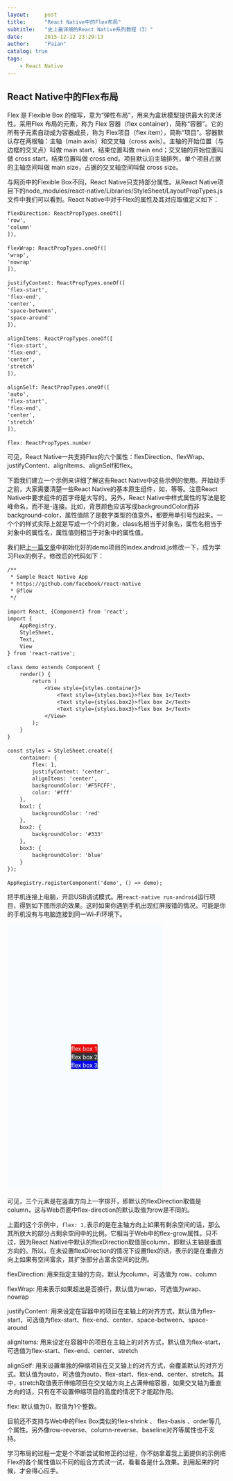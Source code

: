 ```yaml
---
layout:     post
title:      "React Native中的Flex布局"
subtitle:   "史上最详细的React Native系列教程（3）"
date:       2015-12-12 23:29:13
author:     "Paian"
catalog: true
tags:
    - React Native
---
```


## React Native中的Flex布局

Flex 是 Flexible Box 的缩写，意为“弹性布局”，用来为盒状模型提供最大的灵活性。采用Flex 布局的元素，称为 Flex 容器（flex container），简称“容器”。它的所有子元素自动成为容器成员，称为 Flex项目（flex item），简称“项目”。容器默认存在两根轴：主轴（main axis）和交叉轴（cross axis）。主轴的开始位置（与边框的交叉点）叫做 main start，结束位置叫做 main end；交叉轴的开始位置叫做 cross start，结束位置叫做 cross end。项目默认沿主轴排列，单个项目占据的主轴空间叫做 main size，占据的交叉轴空间叫做 cross size。

与网页中的Flexible Box不同，React Native只支持部分属性。从React Native项目下的node_modules/react-native/Libraries/StyleSheet/LayoutPropTypes.js文件中我们可以看到。React Native中对于Flex的属性及其对应取值定义如下：

    flexDirection: ReactPropTypes.oneOf([
    'row',
    'column'
    ]),

    flexWrap: ReactPropTypes.oneOf([
    'wrap',
    'nowrap'
    ]),

    justifyContent: ReactPropTypes.oneOf([
    'flex-start',
    'flex-end',
    'center',
    'space-between',
    'space-around'
    ]),

    alignItems: ReactPropTypes.oneOf([
    'flex-start',
    'flex-end',
    'center',
    'stretch'
    ]),

    alignSelf: ReactPropTypes.oneOf([
    'auto',
    'flex-start',
    'flex-end',
    'center',
    'stretch'
    ]),

    flex: ReactPropTypes.number

可见，React Native一共支持Flex的六个属性：flexDirection、flexWrap、justifyContent、alignItems、alignSelf和flex。

下面我们建立一个示例来详细了解这些React Native中这些示例的使用。开始动手之前，大家需要清楚一些React Native的基本原生组件，如<View></View>，<Text></Text>等等。注意React Native中要求组件的首字母是大写的。另外，React Native中样式属性的写法是驼峰命名，而不是-连接。比如，背景颜色应该写成backgroundColor而非background-color，属性值除了是数字类型的值意外，都要用单引号包起来。一个个的样式实际上就是写成一个个的对象，class名相当于对象名，属性名相当于对象中的属性名，属性值则相当于对象中的属性值。

我们把[上一篇文章](http://mobilesite.github.io/2015/12/05/react_native_develop_enviroment/)中初始化好的demo项目的index.android.js修改一下，成为学习Flex的例子。修改后的代码如下：

```
/**
 * Sample React Native App
 * https://github.com/facebook/react-native
 * @flow
 */

import React, {Component} from 'react';
import {
    AppRegistry,
    StyleSheet,
    Text,
    View
} from 'react-native';

class demo extends Component {
    render() {
        return (
            <View style={styles.container}>
                <Text style={styles.box1}>flex box 1</Text>
                <Text style={styles.box2}>flex box 2</Text>
                <Text style={styles.box3}>flex box 3</Text>
            </View>
        );
    }
}

const styles = StyleSheet.create({
    container: {
        flex: 1,
        justifyContent: 'center',
        alignItems: 'center',
        backgroundColor: '#F5FCFF',
        color: '#fff'
    },
    box1: {
        backgroundColor: 'red'
    },
    box2: {
        backgroundColor: '#333'
    },
    box3: {
        backgroundColor: 'blue'
    }
});

AppRegistry.registerComponent('demo', () => demo);

```

把手机连接上电脑，开启USB调试模式。用```react-native run-android```运行项目，得到如下图所示的效果。这时如果你遇到手机出现红屏报错的情况，可能是你的手机没有与电脑连接到同一Wi-Fi环境下。

![截图](./img/in-post/flex_default_direction.jpg)

可见，三个元素是在竖直方向上一字排开，即默认的flexDirection取值是column，这与Web页面中flex-direction的默认取值为row是不同的。

上面的这个示例中，```flex: 1,```表示的是在主轴方向上如果有剩余空间的话，那么其所放大的部分占剩余空间中的比例。它相当于Web中的flex-grow属性。只不过，因为React Native中默认的flexDirection取值是column，即默认主轴是垂直方向的。所以，在未设置flexDirection的情况下设置flex的话，表示的是在垂直方向上如果有空间富余，其扩张部分占富余空间的比例。

flexDirection: 用来指定主轴的方向，默认为column，可选值为 row、column

flexWrap: 用来表示如果超出是否换行，默认值为wrap，可选值为wrap、nowrap

justifyContent: 用来设定在容器中的项目在主轴上的对齐方式，默认值为flex-start，可选值为flex-start、flex-end、center、space-between、space-around

alignItems: 用来设定在容器中的项目在主轴上的对齐方式，默认值为flex-start，可选值为flex-start、flex-end、center、stretch

alignSelf: 用来设置单独的伸缩项目在交叉轴上的对齐方式，会覆盖默认的对齐方式。默认值为auto，可选值为auto、flex-start、flex-end、center、stretch。其中，stretch取值表示伸缩项目在交叉轴方向上占满伸缩容器，如果交叉轴为垂直方向的话，只有在不设置伸缩项目的高度的情况下才能起作用。

flex: 默认值为0，取值为1个整数。

目前还不支持与Web中的Flex Box类似的flex-shrink 、 flex-basis 、order等几个属性。另外像row-reverse、column-reverse、baseline对齐等属性也不支持。

学习布局的过程一定是个不断尝试和修正的过程，你不妨拿着我上面提供的示例把Flex的各个属性值以不同的组合方式试一试，看看各是什么效果。到用起来的时候，才会得心应手。